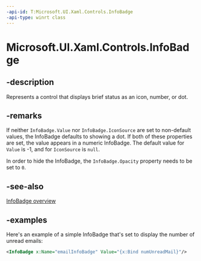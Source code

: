 ```yaml
---
-api-id: T:Microsoft.UI.Xaml.Controls.InfoBadge
-api-type: winrt class
---
```


# Microsoft.UI.Xaml.Controls.InfoBadge

<!--
public class InfoBadge : Windows.UI.Xaml.Controls.Control
-->


## -description
Represents a control that displays brief status as an icon, number, or dot. 


## -remarks
If neither `InfoBadge.Value` nor `InfoBadge.IconSource` are set to non-default values, the InfoBadge
defaults to showing a dot. If both of these properties are set, the value appears in a numeric 
InfoBadge.  The default value for `Value` is -1, and for `IconSource` is `null`.

In order to hide the InfoBadge, the `InfoBadge.Opacity` property needs to be set to `0`. 

## -see-also

[InfoBadge overview](/windows/apps/design/controls/info-badge)

## -examples
Here's an example of a simple InfoBadge that's set to display the number of unread emails:

```xml
<InfoBadge x:Name="emailInfoBadge" Value="{x:Bind numUnreadMail}"/>
```



